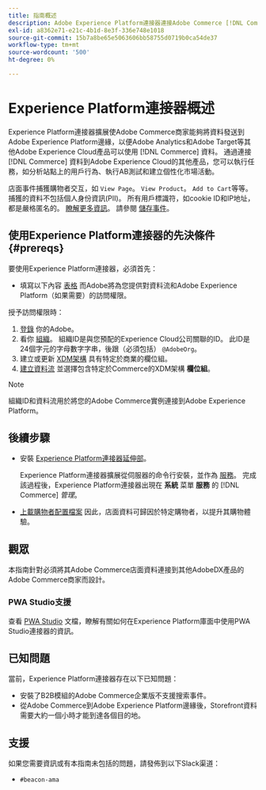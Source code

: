 ```yaml
---
title: 指南概述
description: Adobe Experience Platform連接器連接Adobe Commerce [!DNL Commerce] 例如其他Adobe Experience Cloud產品。
exl-id: a8362e71-e21c-4b1d-8e3f-336e748e1018
source-git-commit: 15b7a8be65e5063606bb58755d0719b0ca54de37
workflow-type: tm+mt
source-wordcount: '500'
ht-degree: 0%

---
```


# Experience Platform連接器概述

Experience Platform連接器擴展使Adobe Commerce商家能夠將資料發送到Adobe Experience Platform邊緣，以便Adobe Analytics和Adobe Target等其他Adobe Experience Cloud產品可以使用 [!DNL Commerce] 資料。 通過連接 [!DNL Commerce] 資料到Adobe Experience Cloud的其他產品，您可以執行任務，如分析站點上的用戶行為、執行AB測試和建立個性化市場活動。

店面事件捕獲購物者交互，如 `View Page`。 `View Product`。 `Add to Cart`等等。 捕獲的資料不包括個人身份資訊(PII)。 所有用戶標識符，如cookie ID和IP地址，都是嚴格匿名的。 [瞭解更多資訊](https://www.adobe.com/privacy/experience-cloud.html)。 請參閱 [儲存事件](events.md)。

## 使用Experience Platform連接器的先決條件 {#prereqs}

要使用Experience Platform連接器，必須首先：

- 填寫以下內容 [表格](https://forms.office.com/pages/responsepage.aspx?id=Wht7-jR7h0OUrtLBeN7O4VH_dtG9hJVAk_TqGkZC2DxUM1FSWkdJOE41UVpUWUw0M1JWV0RKS1VXQi4u) 而Adobe將為您提供對資料流和Adobe Experience Platform（如果需要）的訪問權限。

授予訪問權限時：

1. [登錄](https://helpx.adobe.com/manage-account/using/access-adobe-id-account.html) 你的Adobe。
1. 看你 [組織](https://experienceleague.adobe.com/docs/core-services/interface/administration/organizations.html?lang=en#concept_EA8AEE5B02CF46ACBDAD6A8508646255)。 組織ID是與您預配的Experience Cloud公司關聯的ID。 此ID是24個字元的字母數字字串，後跟（必須包括） `@AdobeOrg`。
1. 建立或更新 [XDM架構](update-xdm.md) 具有特定於商業的欄位組。
1. [建立資料流](https://experienceleague.adobe.com/docs/experience-platform/edge/datastreams/overview.html?lang=en) 並選擇包含特定於Commerce的XDM架構 **欄位組**。

>[!NOTE]
>
> 組織ID和資料流用於將您的Adobe Commerce實例連接到Adobe Experience Platform。

## 後續步驟

- 安裝 [Experience Platform連接器延伸部](install.md)。

   Experience Platform連接器擴展從伺服器的命令行安裝，並作為 [服務](../landing/saas.md)。 完成該過程後，Experience Platform連接器出現在 **系統** 菜單 **服務** 的 [!DNL Commerce] _管理_。
- [上載購物者配置檔案](profile.md) 因此，店面資料可歸因於特定購物者，以提升其購物體驗。

## 觀眾

本指南針對必須將其Adobe Commerce店面資料連接到其他AdobeDX產品的Adobe Commerce商家而設計。

### PWA Studio支援

查看 [PWA Studio](https://developer.adobe.com/commerce/pwa-studio/integrations/adobe-commerce/aep/) 文檔，瞭解有關如何在Experience Platform庫面中使用PWA Studio連接器的資訊。

## 已知問題

當前，Experience Platform連接器存在以下已知問題：

- 安裝了B2B模組的Adobe Commerce企業版不支援搜索事件。
- 從Adobe Commerce到Adobe Experience Platform邊緣後，Storefront資料需要大約一個小時才能到達各個目的地。

## 支援

如果您需要資訊或有本指南未包括的問題，請發佈到以下Slack渠道：

- `#beacon-ama`
